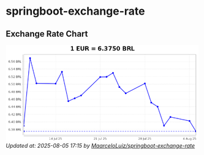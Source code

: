# springboot-exchange-rate

<!-- EXCHANGE-RATE-START -->
## Exchange Rate Chart

![Exchange Rate Chart](charts/chart.png)*Updated at: 2025-08-05 17:15 by [MaarceloLuiz/springboot-exchange-rate](https://github.com/MaarceloLuiz/springboot-exchange-rate)*


<!-- EXCHANGE-RATE-END -->
